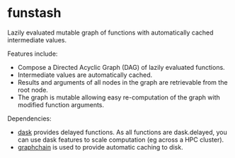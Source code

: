 # funstash

Lazily evaluated mutable graph of functions with automatically cached intermediate values. 

Features include:
* Compose a Directed Acyclic Graph (DAG) of lazily evaluated functions.
* Intermediate values are automatically cached.
* Results and arguments of all nodes in the graph are retrievable from the root node. 
* The graph is mutable allowing easy re-computation of the graph with modified function arguments.

Dependencies:
* [dask](https://dask.org/ "Dask") provides delayed functions. As all functions are dask.delayed, you can use dask features to scale computation (eg across a HPC cluster).
* [graphchain](https://pypi.org/project/graphchain/ "GraphChain") is used to provide automatic caching to disk.
